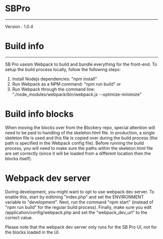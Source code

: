 # SBPro
---
Version : 1.0.4

# Build info
---
SB Pro usesm Webpack to build and bundle everything for the front-end. To setup the build process locally, follow the following steps:

1. Install Nodejs dependencies: "npm install"
2. Run Webpack as a NPM command: "npm run build"
or
2. Run Webpack through the command line: "./node_modules/webpack/bin/webpack.js --optimize-minimize"

# Build info blocks
When moving the blocks over from the Blockery repo, special attention will need to be paid to handling of the skeleton.html file. In production, a single skeleton file is used and this file is copied over during the build process (the path is specified in the Webpack config file). Before running the build process, you will need to make sure the paths within the skeleton.html file are set correctly (since it will be loaded from a different location then the blocks itself).

# Webpack dev server
During development, you might want to opt to use webpack dev server. To enable this, start by editining "index.php" and set the ENVIRONMENT variable to "development". Next, run the command "npm start" (instead of "npm run build" for the regular build process). Finally, make sure you edit /application/config/webpack.php and set the "webpack_dev_url" to the correct value. 

Please note that the webpack dev server only runs for the SB Pro UI, not for the blocks loaded in the UI.
